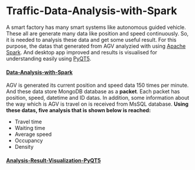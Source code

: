 # Traffic-Data-Analysis-with-Spark
A smart factory has many smart systems like autonomous guided vehicle. These all are generate many data like position and speed continuously. So, it is needed to analysis these data and get some useful result. For this purpose, the datas that generated from AGV analyzied with using [Apache Spark](https://spark.apache.org). And desktop app improved and results is visualised for understanding easily using [PyQT5](https://pypi.org/project/PyQt5/).

#### [Data-Analysis-with-Spark](https://github.com/zekeriyyaa/Traffic-Data-Analysis-with-Spark/tree/master/Data-Analysis-with-Spark)

AGV is generated its current position and speed data 150 times per minute. And these data store MongoDB database as a **packet**. Each packet has position, speed, datetime and ID datas. In addition, some information about the way which is AGV is travel on is received from MsSQL database. 
**Using these datas, five analysis that is shown below is reached:**
- Travel time
- Waiting time 
- Average speed
- Occupancy
- Density


#### [Analysis-Result-Visualization-PyQT5](https://github.com/zekeriyyaa/Traffic-Data-Analysis-with-Spark/tree/master/Analysis-Result-Visualization-PyQT5)






